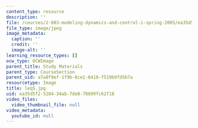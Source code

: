 ```yaml
---
content_type: resource
description: ''
file: /courses/2-003-modeling-dynamics-and-control-i-spring-2005/ea35d5f2528434ab7de878699fc62f18_leq5.jpg
file_type: image/jpeg
image_metadata:
  caption: ''
  credit: ''
  image-alt: ''
learning_resource_types: []
ocw_type: OCWImage
parent_title: Study Materials
parent_type: CourseSection
parent_uid: a7a8f9ef-1f9b-6ce1-6418-f519b9fd5b7a
resourcetype: Image
title: leq5.jpg
uid: ea35d5f2-5284-34ab-7de8-78699fc62f18
video_files:
  video_thumbnail_file: null
video_metadata:
  youtube_id: null
---
```

